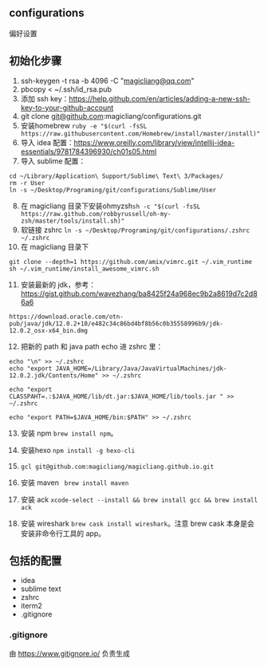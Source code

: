 ## configurations
偏好设置

## 初始化步骤

1. ssh-keygen -t rsa -b 4096 -C "magicliang@qq.com"
2. pbcopy < ~/.ssh/id_rsa.pub
3. 添加 ssh key：https://help.github.com/en/articles/adding-a-new-ssh-key-to-your-github-account
4. git clone git@github.com:magicliang/configurations.git
5. 安装homebrew `ruby -e "$(curl -fsSL https://raw.githubusercontent.com/Homebrew/install/master/install)"`
6. 导入 idea 配置：https://www.oreilly.com/library/view/intellij-idea-essentials/9781784396930/ch01s05.html
7. 导入 sublime 配置：
```
cd ~/Library/Application\ Support/Sublime\ Text\ 3/Packages/
rm -r User
ln -s ~/Desktop/Programing/git/configurations/Sublime/User
```
8. 在 magicliang 目录下安装ohmyzsh`sh -c "$(curl -fsSL https://raw.github.com/robbyrussell/oh-my-zsh/master/tools/install.sh)"`
9. 软链接 zshrc `ln -s ~/Desktop/Programing/git/configurations/.zshrc ~/.zshrc`
10. 在 magicliang 目录下
```
git clone --depth=1 https://github.com/amix/vimrc.git ~/.vim_runtime
sh ~/.vim_runtime/install_awesome_vimrc.sh
```
11. 安装最新的 jdk，参考：https://gist.github.com/wavezhang/ba8425f24a968ec9b2a8619d7c2d86a6
```
https://download.oracle.com/otn-pub/java/jdk/12.0.2+10/e482c34c86bd4bf8b56c0b35558996b9/jdk-12.0.2_osx-x64_bin.dmg
```

12. 把新的 path 和 java path echo 进 zshrc 里：

```
echo "\n" >> ~/.zshrc
echo "export JAVA_HOME=/Library/Java/JavaVirtualMachines/jdk-12.0.2.jdk/Contents/Home" >> ~/.zshrc

echo "export CLASSPAHT=.:$JAVA_HOME/lib/dt.jar:$JAVA_HOME/lib/tools.jar " >> ~/.zshrc

echo "export PATH=$JAVA_HOME/bin:$PATH" >> ~/.zshrc
```

13. 安装 npm `brew install npm`。

14. 安装hexo `npm install -g hexo-cli`

15. `gcl git@github.com:magicliang/magicliang.github.io.git`

16. 安装 maven ` brew install maven`

17. 安装 ack `xcode-select --install && brew install gcc && brew install ack`

18. 安装 wireshark `brew cask install wireshark`。注意 brew cask 本身是会安装非命令行工具的 app。

## 包括的配置

- idea
- sublime text
- zshrc
- iterm2
- .gitignore


### .gitignore
由
https://www.gitignore.io/
负责生成
